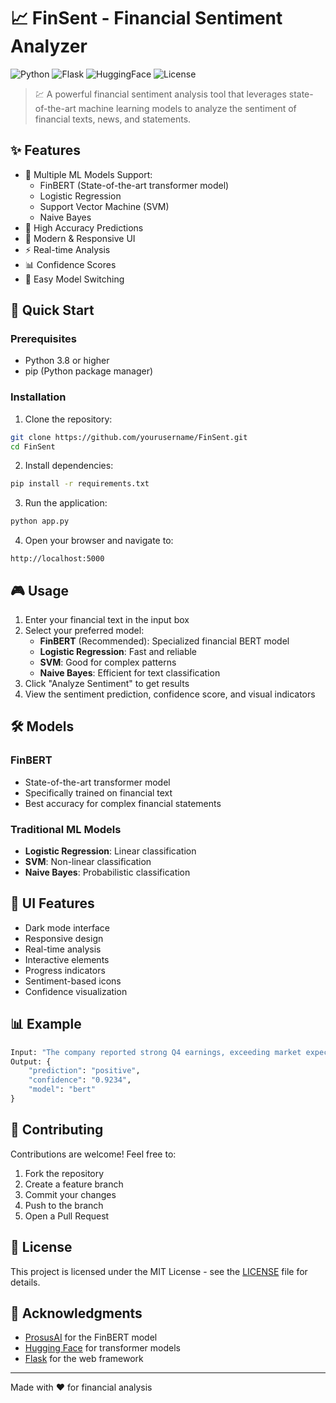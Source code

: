 # 📈 FinSent - Financial Sentiment Analyzer


![Python](https://img.shields.io/badge/Python-3.8%2B-blue)
![Flask](https://img.shields.io/badge/Flask-2.0%2B-green)
![HuggingFace](https://img.shields.io/badge/🤗_HuggingFace-Transformers-yellow)
![License](https://img.shields.io/badge/License-MIT-purple)

> 💹 A powerful financial sentiment analysis tool that leverages state-of-the-art machine learning models to analyze the sentiment of financial texts, news, and statements.

## ✨ Features

- 🤖 Multiple ML Models Support:
  - FinBERT (State-of-the-art transformer model)
  - Logistic Regression
  - Support Vector Machine (SVM)
  - Naive Bayes
- 🎯 High Accuracy Predictions
- 💫 Modern & Responsive UI
- ⚡ Real-time Analysis
- 📊 Confidence Scores
- 🔄 Easy Model Switching

## 🚀 Quick Start

### Prerequisites

- Python 3.8 or higher
- pip (Python package manager)

### Installation

1. Clone the repository:
```bash
git clone https://github.com/yourusername/FinSent.git
cd FinSent
```

2. Install dependencies:
```bash
pip install -r requirements.txt
```

3. Run the application:
```bash
python app.py
```

4. Open your browser and navigate to:
```
http://localhost:5000
```

## 🎮 Usage

1. Enter your financial text in the input box
2. Select your preferred model:
   - **FinBERT** (Recommended): Specialized financial BERT model
   - **Logistic Regression**: Fast and reliable
   - **SVM**: Good for complex patterns
   - **Naive Bayes**: Efficient for text classification
3. Click "Analyze Sentiment" to get results
4. View the sentiment prediction, confidence score, and visual indicators

## 🛠️ Models

### FinBERT
- State-of-the-art transformer model
- Specifically trained on financial text
- Best accuracy for complex financial statements

### Traditional ML Models
- **Logistic Regression**: Linear classification
- **SVM**: Non-linear classification
- **Naive Bayes**: Probabilistic classification

## 🎨 UI Features

- Dark mode interface
- Responsive design
- Real-time analysis
- Interactive elements
- Progress indicators
- Sentiment-based icons
- Confidence visualization

## 📊 Example

```python
Input: "The company reported strong Q4 earnings, exceeding market expectations."
Output: {
    "prediction": "positive",
    "confidence": "0.9234",
    "model": "bert"
}
```

## 🤝 Contributing

Contributions are welcome! Feel free to:

1. Fork the repository
2. Create a feature branch
3. Commit your changes
4. Push to the branch
5. Open a Pull Request

## 📝 License

This project is licensed under the MIT License - see the [LICENSE](LICENSE) file for details.

## 🙏 Acknowledgments

- [ProsusAI](https://github.com/ProsusAI/finbert) for the FinBERT model
- [Hugging Face](https://huggingface.co/) for transformer models
- [Flask](https://flask.palletsprojects.com/) for the web framework

---
Made with ❤️ for financial analysis
